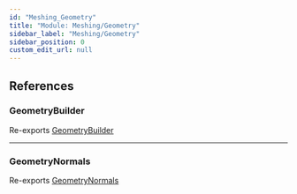 ```yaml
---
id: "Meshing_Geometry"
title: "Module: Meshing/Geometry"
sidebar_label: "Meshing/Geometry"
sidebar_position: 0
custom_edit_url: null
---
```


## References

### GeometryBuilder

Re-exports [GeometryBuilder](../classes/Meshing_Geometry_GeometryBuilder.GeometryBuilder.md)

___

### GeometryNormals

Re-exports [GeometryNormals](../classes/Meshing_Geometry_GeometryNormals.GeometryNormals.md)
